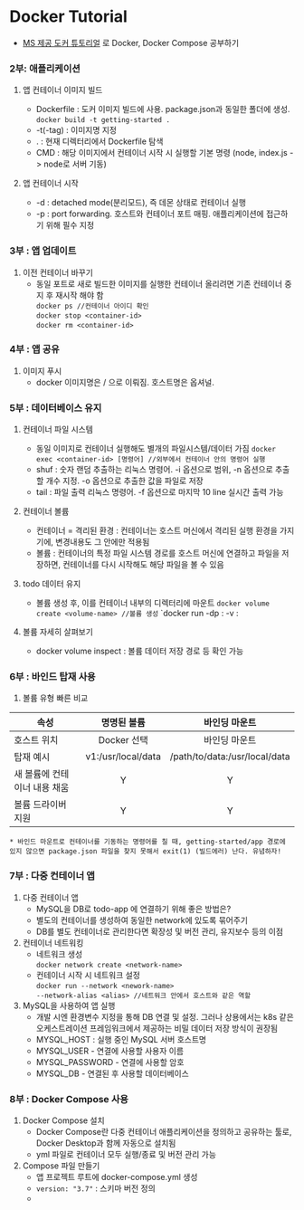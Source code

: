 # Docker Tutorial
* [MS 제공 도커 튜토리얼](https://docs.microsoft.com/ko-kr/visualstudio/docker/tutorials/your-application) 로 Docker, Docker Compose 공부하기  
  
### 2부: 애플리케이션
 1. 앱 컨테이너 이미지 빌드
     * Dockerfile : 도커 이미지 빌드에 사용. package.json과 동일한 폴더에 생성.  
          `docker build -t getting-started .`
     * -t(-tag) : 이미지명 지정
     * . : 현재 디렉터리에서 Dockerfile 탐색
     * CMD : 해당 이미지에서 컨테이너 시작 시 실행할 기본 명령 (node, index.js -> node로 서버 기동)  
       
 2. 앱 컨테이너 시작
     * -d : detached mode(분리모드), 즉 데몬 상태로 컨테이너 실행
     * -p : port forwarding. 호스트와 컨테이너 포트 매핑. 애플리케이션에 접근하기 위해 필수 지정  
  
### 3부 : 앱 업데이트
 1. 이전 컨테이너 바꾸기
     * 동일 포트로 새로 빌드한 이미지를 실행한 컨테이너 올리려면 기존 컨테이너 중지 후 재시작 해야 함  
     `docker ps //컨테이너 아이디 확인`  
     `docker stop <container-id>`  
     `docker rm <container-id>`  
  
### 4부 : 앱 공유
 1. 이미지 푸시
     * docker 이미지명은 <registry hostname>/<image name> 으로 이뤄짐. 호스트명은 옵셔널.  
  
### 5부 : 데이터베이스 유지
 1. 컨테이너 파일 시스템
     * 동일 이미지로 컨테이너 실행해도 별개의 파일시스템/데이터 가짐
     `docker exec <container-id> [명령어] //외부에서 컨테이너 안의 명령어 실행`
     * shuf : 숫자 랜덤 추출하는 리눅스 명령어. -i 옵션으로 범위, -n 옵션으로 추출할 개수 지정. -o 옵션으로 추출한 값을 파일로 저장
     * tail : 파일 출력 리눅스 명령어. -f 옵션으로 마지막 10 line 실시간 출력 가능  
   
 2. 컨테이너 볼륨
     * 컨테이너 = 격리된 환경 : 컨테이너는 호스트 머신에서 격리된 실행 환경을 가지기에, 변경내용도 그 안에만 적용됨
     * 볼륨 : 컨테이너의 특정 파일 시스템 경로를 호스트 머신에 연결하고 파일을 저장하면, 컨테이너를 다시 시작해도 해당 파일을 볼 수 있음  
 
 3. todo 데이터 유지
     * 볼륨 생성 후, 이를 컨테이너 내부의 디렉터리에 마운트
     `docker volume create <volume-name> //볼륨 생성`
     `docker run -dp <host-port>:<container-port> -v <volume-name>:<container-directory> <image-name>  
  
 4.  볼륨 자세히 살펴보기
     * docker volume inspect <volume-name> : 볼륨 데이터 저장 경로 등 확인 가능
 
### 6부 : 바인드 탑재 사용
 1. 볼륨 유형 빠른 비교  
  
| 속성 | 명명된 볼륨 | 바인딩 마운트  |
|---|:-:|:-:|
| 호스트 위치 | Docker 선택 | 바인딩 마운트 |
| 탑재 예시 | v1:/usr/local/data  | /path/to/data:/usr/local/data  |
|  새 볼륨에 컨테이너 내용 채움 | Y  |  Y |
|  볼륨 드라이버 지원 | Y  |  Y |

    * 바인드 마운트로 컨테이너를 기동하는 명령어를 칠 때, getting-started/app 경로에 있지 않으면 package.json 파일을 찾지 못해서 exit(1) (빌드에러) 난다. 유념하자!


### 7부 : 다중 컨테이너 앱
  1. 다중 컨테이너 앱
      * MySQL을 DB로 todo-app 에 연결하기 위해 좋은 방법은?
      * 별도의 컨테이너를 생성하여 동일한 network에 있도록 묶어주기
      * DB를 별도 컨테이너로 관리한다면 확장성 및 버전 관리, 유지보수 등의 이점  
  2. 컨테이너 네트워킹
      * 네트워크 생성  
      `docker network create <network-name>`  
      * 컨테이너 시작 시 네트워크 설정  
      `docker run --network <nework-name>`  
      `--network-alias <alias> //네트워크 안에서 호스트와 같은 역할`  
  3. MySQL을 사용하여 앱 실행
      * 개발 시엔 환경변수 지정을 통해 DB 연결 및 설정. 그러나 상용에서는 k8s 같은 오케스트레이션 프레임워크에서 제공하는 비밀 데이터 저장 방식이 권장됨
      * MYSQL_HOST : 실행 중인 MySQL 서버 호스트명
      * MYSQL_USER - 연결에 사용할 사용자 이름
      * MYSQL_PASSWORD - 연결에 사용할 암호
      * MYSQL_DB - 연결된 후 사용할 데이터베이스  

### 8부 : Docker Compose 사용
  1. Docker Compose 설치
      * Docker Compose란 다중 컨테이너 애플리케이션을 정의하고 공유하는 툴로, Docker Desktop과 함께 자동으로 설치됨
      * yml 파일로 컨테이너 모두 실행/종료 및 버전 관리 가능
  2. Compose 파일 만들기
      * 앱 프로젝트 루트에 docker-compose.yml 생성
      * `version: "3.7"` : 스키마 버전 정의
      * 
